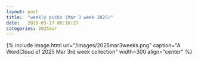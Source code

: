 ```yaml
---
layout: post
title:  "weekly picks (Mar 3 week 2025)"
date:   2025-03-17 00:16:27
categories: 2025mar
---
```


{% include image.html url="/images/2025mar3weeks.png" caption="A WordCloud of 2025 Mar 3rd week collection" width=300 align="center" %}


